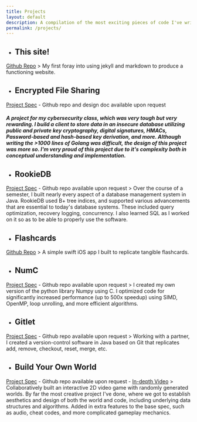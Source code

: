 ```yaml
---
title: Projects
layout: default
description: A compilation of the most exciting pieces of code I've written in the past two years.
permalink: /projects/
---
```

- ## This site!
[Github Repo](https://github.com/ekandell/ekandell.github.io)
    > My first foray into using jekyll and markdown to produce a functioning website.

- ## Encrypted File Sharing
[Project Spec](https://fa22.cs161.org/proj2/) \- Github repo and design doc available upon request 
<br>
##### A project for my cybersecurity class, which was very tough but very rewarding. I build a client to store data in an insecure database utilizing public and private key cryptography, digital signatures, HMACs, Password-based and hash-based key derivation, and more. Although writing the \>1000 lines of Golang was difficult, the design of this project was more so. I'm very proud of this project due to it's complexity both in conceptual understanding and implementation.

- ## RookieDB
[Project Spec](https://fa22.cs161.org/proj2/) \- Github repo available upon request
    > Over the course of a semester, I built nearly every aspect of a database management system in Java. RookieDB used B+ tree indices, and supported various advancements that are essential to today's database systems. These included query optimization, recovery logging, concurrency. I also learned SQL as I worked on it so as to be able to properly use the software.

- ## Flashcards
[Github Repo](https://github.com/ekandell/flashcards)
    > A simple swift iOS app I built to replicate tangible flashcards.

- ## NumC
[Project Spec](https://fa22.cs161.org/proj2/) \- Github repo available upon request
    > I created my own version of the python library Numpy using C. I optimized code for significantly increased performance (up to 500x speedup) using SIMD, OpenMP, loop unrolling, and more efficient algorithms.

- ## Gitlet
[Project Spec](https://fa22.cs161.org/proj2/) \- Github repo available upon request
    > Working with a partner, I created a version-control software in Java based on Git that replicates add, remove, checkout, reset, merge, etc. 

- ## Build Your Own World
[Project Spec](https://fa22.cs161.org/proj2/) \- Github repo available upon request \- [In-depth Video](https://www.youtube.com/watch?v=yT7JsByTKUo&ab_channel=DhruvVaish)
    > Collaboratively built an interactive 2D video game with randomly generated worlds. By far the most creative project I've done, where we got to establish aesthetics and design of both the world and code, including underlying data structures and algorithms. Added in extra features to the base spec, such as audio, cheat codes, and more complicated gameplay mechanics.

